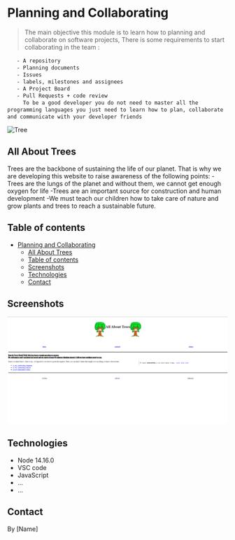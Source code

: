 # Planning and Collaborating

> The main objective this module is to learn how to planning and collaborate on
> software projects, There is some requirements to start collaborating in the
> team :

       - A repository
       - Planning documents
       - Issues
       - labels, milestones and assignees
       - A Project Board
       - Pull Requests + code review
         To be a good developer you do not need to master all the programming languages you just need to learn how to plan, collaborate and communicate with your developer friends

![Tree](https://qph.fs.quoracdn.net/main-qimg-7105e31a7b3f52e25f97e664a720880a-lq)

## All About Trees

Trees are the backbone of sustaining the life of our planet. That is why we are
developing this website to raise awareness of the following points: -Trees are
the lungs of the planet and without them, we cannot get enough oxygen for life
-Trees are an important source for construction and human development -We must
teach our children how to take care of nature and grow plants and trees to reach
a sustainable future.

## Table of contents

- [Planning and Collaborating](#planning-and-collaborating)
  - [All About Trees](#all-about-trees)
  - [Table of contents](#table-of-contents)
  - [Screenshots](#screenshots)
  - [Technologies](#technologies)
  - [Contact](#contact)

## Screenshots

![Screenshot of All About Trees](./Screenshot1.png)

## Technologies

- Node 14.16.0
- VSC code
- JavaScript
- ...
- ...

## Contact

By [Name]

